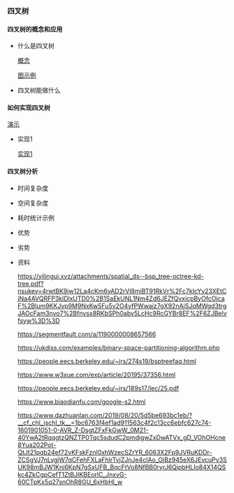 
### 四叉树
#### 四叉树的概念和应用
* 什么是四叉树

    [概念](https://zh.wikipedia.org/wiki/%E5%9B%9B%E5%8F%89%E6%A0%91)

    [图示例](https://jimkang.com/quadtreevis/)
    

* 四叉树能做什么

#### 如何实现四叉树

[演示](https://opendsa-server.cs.vt.edu/ODSA/Books/CS3/html/PRquadtree.html)

* 实现1

    [实现1](https://www.geeksforgeeks.org/quad-tree/)


#### 四叉树分析
* 时间复杂度

* 空间复杂度

* 耗时统计示例

* 优势

* 劣势

* 资料

    https://yilingui.xyz/attachments/spatial_ds--bsp_tree-octree-kd-tree.pdf?nsukey=4rwtBK9jw12La4cKm6yAD2rVl8miBT91RkVr%2Fc7kIcYy23XEtCjNa4AVQRFP3klDlxUTD0%2B1SaEkUNL1Nm4Zd6JEZfQvxicpByOfcOjcaF%2Blum9KKJvp9M9NxKw5Fu5v2O4yfPWwajz7gX92nAjSJqMWgd3trgJAOcFam3nvo7%2Bfnvsx8RKbSPh0abv5LcHc9RcGYBr8EF%2F6ZJBeIvfsyw%3D%3D

    https://segmentfault.com/a/1190000008657566

    https://ukdiss.com/examples/binary-space-partitioning-algorithm.php

    https://people.eecs.berkeley.edu/~jrs/274s19/bsptreefaq.html

    https://www.w3xue.com/exp/article/20195/37356.html

    https://people.eecs.berkeley.edu/~jrs/189s17/lec/25.pdf

    https://www.biaodianfu.com/google-s2.html

    https://www.dazhuanlan.com/2019/08/20/5d5be693bc1eb/?__cf_chl_jschl_tk__=1bc6763f4ef1ad911563c4f2c13cc6ebfc627c74-1601901051-0-AVR_Z-DsgtZFxFkGwW_0M21-40YwA2tRqqgtzQNZTP0Tqc5sdudC2pmdigwZxDwATVx_gD_VOhOHcne8Yua202Pot-QtJt21pqb24ef72vKFskFznl0xhWzecSZrYR_6063X2Fp9JVRuKDDr-ZCSgVJ7nLvgjW7qCFehFXLaFhlrTvjZJnJe4cIAo_OjBz945eX6JEvcuPv3SUK98mBJW1Kni6KpN7gSxUFB_BqcFtVo8NfBB0ryrJ6QjpbHLIo84X14QSkc4ZkCgpCefT1ZtBJIKBEorlC_JnxvG-60CTpKx5q27snOhR8GU_6xHbHl_w

    